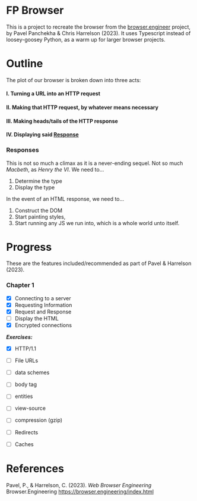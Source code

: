 # FP Browser

This is a project to recreate the browser from the [browser.engineer](http://browser.engineering/) project, by Pavel Panchekha & Chris Harrelson (2023). It uses Typescript instead of loosey-goosey Python, as a warm up for larger browser projects. 

# Outline

The plot of our browser is broken down into three acts:

#### I. Turning a URL into an HTTP request
#### II. Making that HTTP **request**, by whatever means necessary
#### III. Making heads/tails of the HTTP **response**
#### IV. Displaying said [Response](###responses)

### Responses

This is not so much a climax as it is a never-ending sequel. Not so much *Macbeth*, as *Henry the VI*. We need to...

1. Determine the type 
2. Display the type

In the event of an HTML response, we need to...

1. Construct the DOM
2. Start painting styles,
3. Start running any JS we run into, which is a whole world unto itself.

# Progress

These are the features included/recommended as part of Pavel & Harrelson (2023).

### Chapter 1
- [x] Connecting to a server
- [x] Requesting Information
- [x] Request and Response
- [ ] Display the HTML
- [x] Encrypted connections

***Exercises:***

- [x] HTTP/1.1
- [ ] File URLs    
- [ ] data schemes
- [ ] body tag
- [ ] entities
- [ ] view-source
- [ ] compression (gzip)
- [ ] Redirects
- [ ] Caches


# References

Pavel, P., & Harrelson, C. (2023). *Web Browser Engineering* Browser.Engineering https://browser.engineering/index.html 